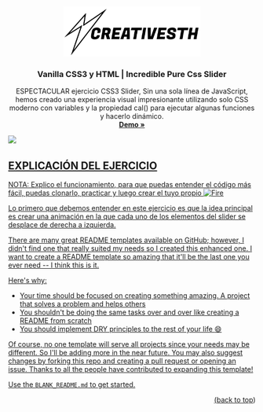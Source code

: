<a id="readme-top"></a>
<!-- PROJECT LOGO -->
<div align="center">
  <a href="https://github.com/othneildrew/Best-README-Template">
    <img src="assets/img/logo.svg" alt="Logo" width="280">
  </a>

  <h3 align="center">Vanilla CSS3 y HTML | Incredible Pure Css Slider</h3>

  <p align="center">
    ESPECTACULAR ejercicio CSS3 Slider, Sin una sola línea de JavaScript, hemos creado una experiencia visual impresionante utilizando solo CSS moderno con variables y la propiedad cal() para ejecutar algunas funciones y hacerlo dinámico.
    <br />
    <a href="https://creativesth.github.io/Incredible-Pure-Css-Slider-/"><strong>Demo »</strong></a>
    <br />
  </p>
</div>
<a href="https://creativesth.github.io/Incredible-Pure-Css-Slider-/">
  <img src="/assets/img/css.gif"
</a>

  <!-- ABOUT THE PROJECT -->
## EXPLICACIÓN DEL EJERCICIO
NOTA: Explico el funcionamiento, para que puedas entender el código más fácil, puedas clonarlo, practicar y luego crear el tuyo propio <img src="https://user-images.githubusercontent.com/74038190/216122041-518ac897-8d92-4c6b-9b3f-ca01dcaf38ee.png" alt="Fire" width="120" />

Lo primero que debemos entender en este ejercicio es que la idea principal es crear una animación en la que cada uno de los elementos del slider se desplace de derecha a izquierda.

There are many great README templates available on GitHub; however, I didn't find one that really suited my needs so I created this enhanced one. I want to create a README template so amazing that it'll be the last one you ever need -- I think this is it.

Here's why:
* Your time should be focused on creating something amazing. A project that solves a problem and helps others
* You shouldn't be doing the same tasks over and over like creating a README from scratch
* You should implement DRY principles to the rest of your life :smile:

Of course, no one template will serve all projects since your needs may be different. So I'll be adding more in the near future. You may also suggest changes by forking this repo and creating a pull request or opening an issue. Thanks to all the people have contributed to expanding this template!

Use the `BLANK_README.md` to get started.

<p align="right">(<a href="#readme-top">back to top</a>)</p>

